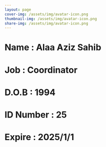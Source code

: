 ```yaml
---
layout: page
cover-img: /assets/img/avatar-icon.png
thumbnail-img: /assets/img/avatar-icon.png
share-img: /assets/img/avatar-icon.png
---
```


# Name : Alaa Aziz Sahib
# Job : Coordinator
# D.O.B : 1994
# ID Number : 25
# Expire : 2025/1/1
